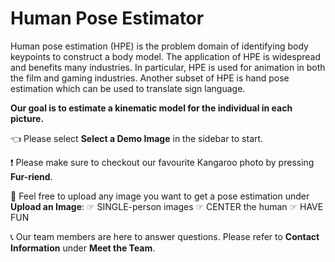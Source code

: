 # Human Pose Estimator

Human pose estimation (HPE) is the problem domain of identifying body keypoints to construct a body model. 
The application of HPE is widespread and benefits many industries. In particular, HPE is used for animation in both the film and gaming industries. 
Another subset of HPE is hand pose estimation which can be used to translate sign language. 

**Our goal is to estimate a kinematic model for the individual in each picture.**

👈 Please select **Select a Demo Image** in the sidebar to start.

❗️ Please make sure to checkout our favourite Kangaroo photo by pressing **Fur-riend**.

📸 Feel free to upload any image you want to get a pose estimation under **Upload an Image**:
☞ SINGLE-person images
☞ CENTER the human
☞ HAVE FUN

📞 Our team members are here to answer questions. Please refer to **Contact Information** under **Meet the Team**. 
